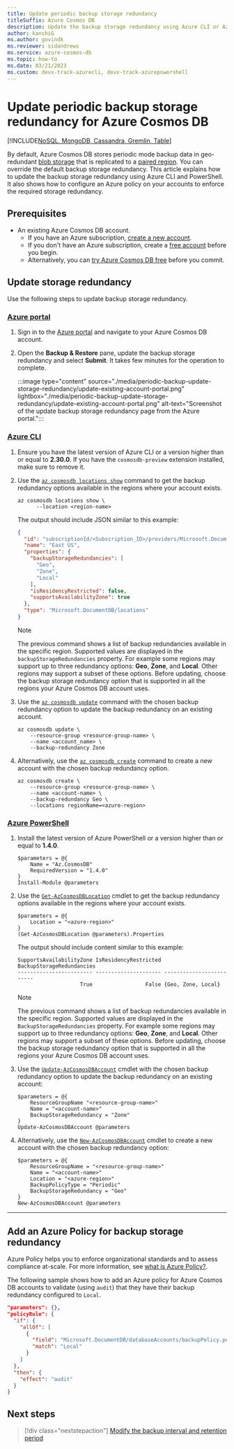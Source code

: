 ```yaml
---
title: Update periodic backup storage redundancy
titleSuffix: Azure Cosmos DB
description: Update the backup storage redundancy using Azure CLI or Azure PowerShell and enforce a minimum storage redundancy using Azure Policy.
author: kanshiG
ms.author: govindk
ms.reviewer: sidandrews
ms.service: azure-cosmos-db
ms.topic: how-to
ms.date: 03/21/2023
ms.custom: devx-track-azurecli, devx-track-azurepowershell
---
```


# Update periodic backup storage redundancy for Azure Cosmos DB

[!INCLUDE[NoSQL, MongoDB, Cassandra, Gremlin, Table](includes/appliesto-nosql-mongodb-cassandra-gremlin-table.md)]

By default, Azure Cosmos DB stores periodic mode backup data in geo-redundant [blob storage](/azure/storage/common/storage-redundancy) that is replicated to a [paired region](/azure/availability-zones/cross-region-replication-azure). You can override the default backup storage redundancy. This article explains how to update the backup storage redundancy using Azure CLI and PowerShell. It also shows how to configure an Azure policy on your accounts to enforce the required storage redundancy.

## Prerequisites

- An existing Azure Cosmos DB account.
  - If you have an Azure subscription, [create a new account](nosql/how-to-create-account.md?tabs=azure-portal).
  - If you don't have an Azure subscription, create a [free account](https://azure.microsoft.com/free/?WT.mc_id=A261C142F) before you begin.
  - Alternatively, you can [try Azure Cosmos DB free](try-free.md) before you commit.

## Update storage redundancy

Use the following steps to update backup storage redundancy.

### [Azure portal](#tab/azure-portal)

1. Sign in to the [Azure portal](https://portal.azure.com) and navigate to your Azure Cosmos DB account.

1. Open the **Backup & Restore** pane, update the backup storage redundancy and select **Submit**. It takes few minutes for the operation to complete.

   :::image type="content" source="./media/periodic-backup-update-storage-redundancy/update-existing-account-portal.png" lightbox="./media/periodic-backup-update-storage-redundancy/update-existing-account-portal.png" alt-text="Screenshot of the update backup storage redundancy page from the Azure portal.":::

### [Azure CLI](#tab/azure-cli)

1. Ensure you have the latest version of Azure CLI or a version higher than or equal to **2.30.0**. If you have the `cosmosdb-preview` extension installed, make sure to remove it.

1. Use the [`az cosmosdb locations show`](/cli/azure/cosmosdb/locations#az-cosmosdb-locations-show) command to get the backup redundancy options available in the regions where your account exists.

    ```azurecli-interactive
    az cosmosdb locations show \
          --location <region-name>
    ```

    The output should include JSON similar to this example:

    ```json
    {
      "id": "subscriptionId/<Subscription_ID>/providers/Microsoft.DocumentDB/locations/eastus/",
      "name": "East US",
      "properties": {
        "backupStorageRedundancies": [
          "Geo",
          "Zone",
          "Local"
        ],
        "isResidencyRestricted": false,
        "supportsAvailabilityZone": true
      },
      "type": "Microsoft.DocumentDB/locations"
    }
    ```

    > [!NOTE]
    > The previous command shows a list of backup redundancies available in the specific region. Supported values are displayed in the `backupStorageRedundancies` property. For example some regions may support up to three redundancy options: **Geo**, **Zone**, and **Local**. Other regions may support a subset of these options.  Before updating, choose the backup storage redundancy option that is supported in all the regions your Azure Cosmos DB account uses.

1. Use the [`az cosmosdb update`](/cli/azure/cosmosdb#az-cosmosdb-update) command with the chosen backup redundancy option to update the backup redundancy on an existing account.

    ```azurecli-interactive
    az cosmosdb update \
        --resource-group <resource-group-name> \
        --name <account_name> \
        --backup-redundancy Zone
    ```

1. Alternatively, use the [`az cosmosdb create`](/cli/azure/cosmosdb#az-cosmosdb-create) command to create a new account with the chosen backup redundancy option.

    ```azurecli-interactive
    az cosmosdb create \
        --resource-group <resource-group-name> \
        --name <account-name> \
        --backup-redundancy Geo \
        --locations regionName=<azure-region>
    ```

### [Azure PowerShell](#tab/azure-powershell)

1. Install the latest version of Azure PowerShell or a version higher than or equal to **1.4.0**.

    ```azurepowershell-interactive
    $parameters = @{
        Name = "Az.CosmosDB"
        RequiredVersion = "1.4.0"
    }
    Install-Module @parameters
    ```

1. Use the [`Get-AzCosmosDBLocation`](/powershell/module/az.cosmosdb/get-azcosmosdblocation) cmdlet to get the backup redundancy options available in the regions where your account exists.

    ```azurepowershell-interactive
    $parameters = @{
        Location = "<azure-region>"
    }
    (Get-AzCosmosDBLocation @parameters).Properties
    ```

    The output should include content similar to this example:

    ```azurepowershell
    SupportsAvailabilityZone IsResidencyRestricted BackupStorageRedundancies
    ------------------------ --------------------- -------------------------
                        True                 False {Geo, Zone, Local}
    ```

    > [!NOTE]
    > The previous command shows a list of backup redundancies available in the specific region. Supported values are displayed in the `BackupStorageRedundancies` property. For example some regions may support up to three redundancy options: **Geo**, **Zone**, and **Local**. Other regions may support a subset of these options.  Before updating, choose the backup storage redundancy option that is supported in all the regions your Azure Cosmos DB account uses.

1. Use the [`Update-AzCosmosDBAccount`](/powershell/module/az.cosmosdb/update-azcosmosdbaccount) cmdlet with the chosen backup redundancy option to update the backup redundancy on an existing account:

    ```azurepowershell-interactive
    $parameters = @{
        ResourceGroupName "<resource-group-name>"
        Name = "<account-name>"
        BackupStorageRedundancy = "Zone"
    }
    Update-AzCosmosDBAccount @parameters
    ```

1. Alternatively, use the [`New-AzCosmosDBAccount`](/powershell/module/az.cosmosdb/new-azcosmosdbaccount) cmdlet to create a new account with the chosen backup redundancy option:

    ```azurepowershell-interactive
    $parameters = @{
        ResourceGroupName = "<resource-group-name>"
        Name = "<account-name>"
        Location = "<azure-region>"
        BackupPolicyType = "Periodic"
        BackupStorageRedundancy = "Geo"
    }
    New-AzCosmosDBAccount @parameters
    ```

---

## Add an Azure Policy for backup storage redundancy

Azure Policy helps you to enforce organizational standards and to assess compliance at-scale. For more information, see [what is Azure Policy?](/azure/governance/policy/overview).

The following sample shows how to add an Azure policy for Azure Cosmos DB accounts to validate (using `audit`) that they have their backup redundancy configured to `Local`.

```json
"parameters": {},
"policyRule": {
  "if": {
    "allOf": [
      {
        "field": "Microsoft.DocumentDB/databaseAccounts/backupPolicy.periodicModeProperties.backupStorageRedundancy",
        "match": "Local"
      }
    ]
  },
  "then": {
    "effect": "audit"
  }
}
```

## Next steps

> [!div class="nextstepaction"]
> [Modify the backup interval and retention period](periodic-backup-modify-interval-retention.md)
